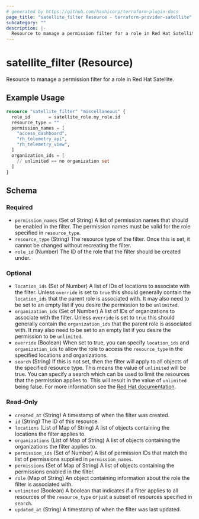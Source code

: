 ```yaml
---
# generated by https://github.com/hashicorp/terraform-plugin-docs
page_title: "satellite_filter Resource - terraform-provider-satellite"
subcategory: ""
description: |-
  Resource to manage a permission filter for a role in Red Hat Satellite.
---
```


# satellite_filter (Resource)

Resource to manage a permission filter for a role in Red Hat Satellite.

## Example Usage

```terraform
resource "satellite_filter" "miscellaneous" {
  role_id       = satellite_role.my_role.id
  resource_type = ""
  permission_names = [
    "access_dashboard",
    "rh_telemetry_api",
    "rh_telemetry_view",
  ]
  organization_ids = [
    // unlimited == no organization set
  ]
}
```

<!-- schema generated by tfplugindocs -->
## Schema

### Required

- `permission_names` (Set of String) A list of permission names that should be enabled in the filter. The permission names must be valid for the role specified in `resource_type`.
- `resource_type` (String) The resource type of the filter.  Once this is set, it cannot be changed without recreating the filter.
- `role_id` (Number) The ID of the role that the filter should be created under.

### Optional

- `location_ids` (Set of Number) A list of IDs of locations to associate with the filter. Unless `override` is set to `true` this should generally contain the `location_ids` that the parent role is associated with. It may also need to be set to an empty list if you desire the permission to be `unlimited`.
- `organization_ids` (Set of Number) A list of IDs of organizations to associate with the filter. Unless `override` is set to `true` this should generally contain the `organization_ids` that the parent role is associated with. It may also need to be set to an empty list if you desire the permission to be `unlimited`.
- `override` (Boolean) When set to true, you can specify `location_ids` and `organization_ids` to allow the role to access the `resource_type` in the specified locations and organizations.
- `search` (String) If this is not set, then the filter will apply to all objects of the specified resource type. This means the value of `unlimited` will be true.  You can specify a search which can be used to limit the resources that the permission applies to. This will result in the value of `unlimited` being false. For more information see the [Red Hat documentation](https://access.redhat.com/documentation/en-us/red_hat_satellite/6.8/html/administering_red_hat_satellite/chap-Red_Hat_Satellite-Administering_Red_Hat_Satellite-Users_and_Roles#sect-Red_Hat_Satellite-Administering_Red_Hat_Satellite-Users_and_Roles-Granular_Permission_Filtering).

### Read-Only

- `created_at` (String) A timestamp of when the filter was created.
- `id` (String) The ID of this resource.
- `locations` (List of Map of String) A list of objects containing the locations the filter applies to.
- `organizations` (List of Map of String) A list of objects containing the organizations the filter applies to.
- `permission_ids` (Set of Number) A list of permission IDs that match the list of permissions supplied in `permission_names`.
- `permissions` (Set of Map of String) A list of objects containing the permissions enabled in the filter.
- `role` (Map of String) An object containing information about the role the filter is associated with.
- `unlimited` (Boolean) A boolean that indicates if a filter applies to all resources of the `resource_type` or just a subset of resources specified in `search`.
- `updated_at` (String) A timestamp of when the filter was last updated.


